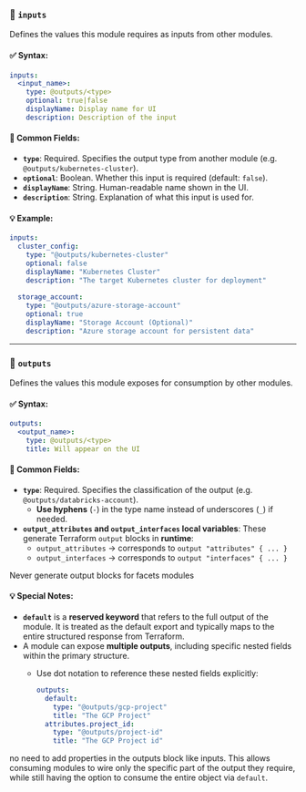 ### 🔹 `inputs`

Defines the values this module requires as inputs from other modules.

#### ✅ Syntax:

```yaml
inputs:
  <input_name>:
    type: @outputs/<type>
    optional: true|false
    displayName: Display name for UI
    description: Description of the input
```

#### 🔑 Common Fields:

- **`type`**: Required. Specifies the output type from another module (e.g. `@outputs/kubernetes-cluster`).
- **`optional`**: Boolean. Whether this input is required (default: `false`).
- **`displayName`**: String. Human-readable name shown in the UI.
- **`description`**: String. Explanation of what this input is used for.

#### 💡 Example:

```yaml
inputs:
  cluster_config:
    type: "@outputs/kubernetes-cluster"
    optional: false
    displayName: "Kubernetes Cluster"
    description: "The target Kubernetes cluster for deployment"
  
  storage_account:
    type: "@outputs/azure-storage-account"
    optional: true
    displayName: "Storage Account (Optional)"
    description: "Azure storage account for persistent data"
```

---

### 🔹 `outputs`

Defines the values this module exposes for consumption by other modules.

#### ✅ Syntax:

```yaml
outputs:
  <output_name>:
    type: @outputs/<type>
    title: Will appear on the UI
```

#### 🔑 Common Fields:

- **`type`**: Required. Specifies the classification of the output (e.g. `@outputs/databricks-account`).
    - **Use hyphens** (`-`) in the type name instead of underscores (`_`) if needed.
- **`output_attributes` and `output_interfaces` local variables**: These generate Terraform `output` blocks in **runtime**:
    - `output_attributes` → corresponds to `output "attributes" { ... }`
    - `output_interfaces` → corresponds to `output "interfaces" { ... }`

<important> Never generate output blocks for facets modules</important>

#### 💡 Special Notes:

- **`default`** is a **reserved keyword** that refers to the full output of the module. It is treated as the default
  export and typically maps to the entire structured response from Terraform.
- A module can expose **multiple outputs**, including specific nested fields within the primary structure.
    - Use dot notation to reference these nested fields explicitly:

      ```yaml
      outputs:
        default:
          type: "@outputs/gcp-project"
          title: "The GCP Project"
        attributes.project_id:
          type: "@outputs/project-id"
          title: "The GCP Project id"
      ```
<important> no need to add properties in the outputs block like inputs.<important>
      This allows consuming modules to wire only the specific part of the output they require, while still having the
      option to consume the entire object via `default`.

